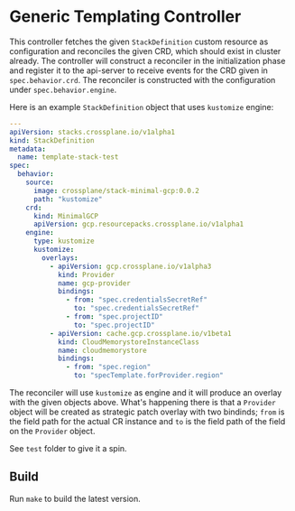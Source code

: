 # Generic Templating Controller

This controller fetches the given `StackDefinition` custom resource as configuration and reconciles the given CRD, which should exist in cluster already. The controller will construct a reconciler in the initialization phase and register it to the api-server to receive events for the CRD given in `spec.behavior.crd`. The reconciler is constructed with the configuration under `spec.behavior.engine`.

Here is an example `StackDefinition` object that uses `kustomize` engine:

```yaml
---
apiVersion: stacks.crossplane.io/v1alpha1
kind: StackDefinition
metadata:
  name: template-stack-test
spec:
  behavior:
    source:
      image: crossplane/stack-minimal-gcp:0.0.2
      path: "kustomize"
    crd:
      kind: MinimalGCP
      apiVersion: gcp.resourcepacks.crossplane.io/v1alpha1
    engine:
      type: kustomize
      kustomize:
        overlays:
          - apiVersion: gcp.crossplane.io/v1alpha3
            kind: Provider
            name: gcp-provider
            bindings:
              - from: "spec.credentialsSecretRef"
                to: "spec.credentialsSecretRef"
              - from: "spec.projectID"
                to: "spec.projectID"
          - apiVersion: cache.gcp.crossplane.io/v1beta1
            kind: CloudMemorystoreInstanceClass
            name: cloudmemorystore
            bindings:
              - from: "spec.region"
                to: "specTemplate.forProvider.region"
```

The reconciler will use `kustomize` as engine and it will produce an overlay with the given objects above. What's happening there is that a `Provider` object will be created as strategic patch overlay with two bindinds; `from` is the field path for the actual CR instance and `to` is the field path of the field on the `Provider` object.

See `test` folder to give it a spin.

## Build

Run `make` to build the latest version.
